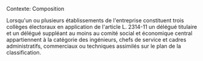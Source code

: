Contexte: Composition

Lorsqu'un ou plusieurs établissements de l'entreprise constituent trois collèges électoraux en application de l'article L. 2314-11 un délégué titulaire et un délégué suppléant au moins au comité social et économique central appartiennent à la catégorie des ingénieurs, chefs de service et cadres administratifs, commerciaux ou techniques assimilés sur le plan de la classification.